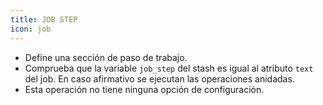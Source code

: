 ```yaml
---
title: JOB STEP
icon: job
---
```

* Define una sección de paso de trabajo.
* Comprueba que la variable `job_step` del stash es igual al atributo `text` del job. En caso afirmativo se ejecutan las operaciones anidadas.
* Esta operación no tiene ninguna opción de configuración.


